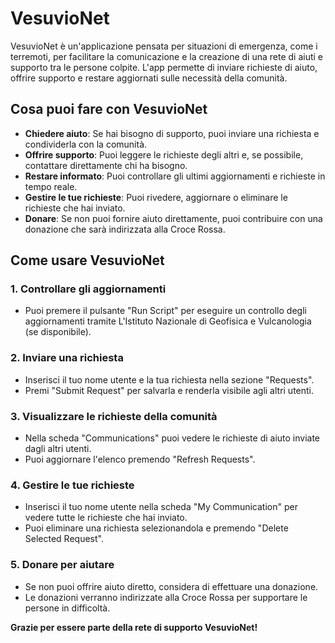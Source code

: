 # VesuvioNet

VesuvioNet è un'applicazione pensata per situazioni di emergenza, come i terremoti, per facilitare la comunicazione e la creazione di una rete di aiuti e supporto tra le persone colpite. L'app permette di inviare richieste di aiuto, offrire supporto e restare aggiornati sulle necessità della comunità.

## Cosa puoi fare con VesuvioNet
- **Chiedere aiuto**: Se hai bisogno di supporto, puoi inviare una richiesta e condividerla con la comunità.
- **Offrire supporto**: Puoi leggere le richieste degli altri e, se possibile, contattare direttamente chi ha bisogno.
- **Restare informato**: Puoi controllare gli ultimi aggiornamenti e richieste in tempo reale.
- **Gestire le tue richieste**: Puoi rivedere, aggiornare o eliminare le richieste che hai inviato.
- **Donare**: Se non puoi fornire aiuto direttamente, puoi contribuire con una donazione che sarà indirizzata alla Croce Rossa.

## Come usare VesuvioNet

### **1. Controllare gli aggiornamenti**
- Puoi premere il pulsante "Run Script" per eseguire un controllo degli aggiornamenti tramite L'Istituto Nazionale di Geofisica e Vulcanologia (se disponibile).

### **2. Inviare una richiesta**
- Inserisci il tuo nome utente e la tua richiesta nella sezione "Requests".
- Premi "Submit Request" per salvarla e renderla visibile agli altri utenti.

### **3. Visualizzare le richieste della comunità**
- Nella scheda "Communications" puoi vedere le richieste di aiuto inviate dagli altri utenti.
- Puoi aggiornare l'elenco premendo "Refresh Requests".

### **4. Gestire le tue richieste**
- Inserisci il tuo nome utente nella scheda "My Communication" per vedere tutte le richieste che hai inviato.
- Puoi eliminare una richiesta selezionandola e premendo "Delete Selected Request".

### **5. Donare per aiutare**
- Se non puoi offrire aiuto diretto, considera di effettuare una donazione.
- Le donazioni verranno indirizzate alla Croce Rossa per supportare le persone in difficoltà.

**Grazie per essere parte della rete di supporto VesuvioNet!**
